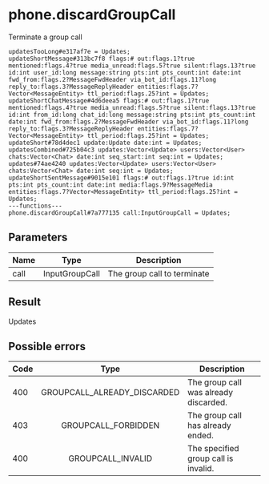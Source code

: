 # phone.discardGroupCall
Terminate a group call

```
updatesTooLong#e317af7e = Updates;
updateShortMessage#313bc7f8 flags:# out:flags.1?true mentioned:flags.4?true media_unread:flags.5?true silent:flags.13?true id:int user_id:long message:string pts:int pts_count:int date:int fwd_from:flags.2?MessageFwdHeader via_bot_id:flags.11?long reply_to:flags.3?MessageReplyHeader entities:flags.7?Vector<MessageEntity> ttl_period:flags.25?int = Updates;
updateShortChatMessage#4d6deea5 flags:# out:flags.1?true mentioned:flags.4?true media_unread:flags.5?true silent:flags.13?true id:int from_id:long chat_id:long message:string pts:int pts_count:int date:int fwd_from:flags.2?MessageFwdHeader via_bot_id:flags.11?long reply_to:flags.3?MessageReplyHeader entities:flags.7?Vector<MessageEntity> ttl_period:flags.25?int = Updates;
updateShort#78d4dec1 update:Update date:int = Updates;
updatesCombined#725b04c3 updates:Vector<Update> users:Vector<User> chats:Vector<Chat> date:int seq_start:int seq:int = Updates;
updates#74ae4240 updates:Vector<Update> users:Vector<User> chats:Vector<Chat> date:int seq:int = Updates;
updateShortSentMessage#9015e101 flags:# out:flags.1?true id:int pts:int pts_count:int date:int media:flags.9?MessageMedia entities:flags.7?Vector<MessageEntity> ttl_period:flags.25?int = Updates;
---functions---
phone.discardGroupCall#7a777135 call:InputGroupCall = Updates;
```

## Parameters
| Name | Type | Description |
| ---- | :----: | ----------- |
| call | InputGroupCall | The group call to terminate |


## Result
Updates

## Possible errors
| Code | Type | Description |
| ---- | :----: | ----------- |
| 400 | GROUPCALL_ALREADY_DISCARDED | The group call was already discarded. |
| 403 | GROUPCALL_FORBIDDEN | The group call has already ended. |
| 400 | GROUPCALL_INVALID | The specified group call is invalid. |

